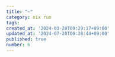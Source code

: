 ```yaml
---
title: "~"
category: nix run
tags:
created_at: '2024-03-20T09:29:17+09:00'
updated_at: '2024-07-28T00:28:44+09:00'
published: true
number: 6
---
```








